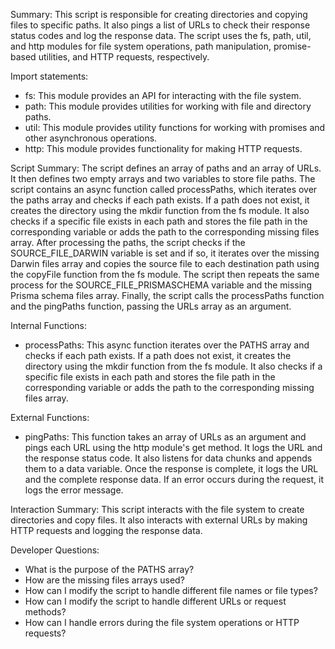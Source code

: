 Summary:
This script is responsible for creating directories and copying files to specific paths. It also pings a list of URLs to check their response status codes and log the response data. The script uses the fs, path, util, and http modules for file system operations, path manipulation, promise-based utilities, and HTTP requests, respectively.

Import statements:
- fs: This module provides an API for interacting with the file system.
- path: This module provides utilities for working with file and directory paths.
- util: This module provides utility functions for working with promises and other asynchronous operations.
- http: This module provides functionality for making HTTP requests.

Script Summary:
The script defines an array of paths and an array of URLs. It then defines two empty arrays and two variables to store file paths. The script contains an async function called processPaths, which iterates over the paths array and checks if each path exists. If a path does not exist, it creates the directory using the mkdir function from the fs module. It also checks if a specific file exists in each path and stores the file path in the corresponding variable or adds the path to the corresponding missing files array. After processing the paths, the script checks if the SOURCE_FILE_DARWIN variable is set and if so, it iterates over the missing Darwin files array and copies the source file to each destination path using the copyFile function from the fs module. The script then repeats the same process for the SOURCE_FILE_PRISMASCHEMA variable and the missing Prisma schema files array. Finally, the script calls the processPaths function and the pingPaths function, passing the URLs array as an argument.

Internal Functions:
- processPaths: This async function iterates over the PATHS array and checks if each path exists. If a path does not exist, it creates the directory using the mkdir function from the fs module. It also checks if a specific file exists in each path and stores the file path in the corresponding variable or adds the path to the corresponding missing files array.

External Functions:
- pingPaths: This function takes an array of URLs as an argument and pings each URL using the http module's get method. It logs the URL and the response status code. It also listens for data chunks and appends them to a data variable. Once the response is complete, it logs the URL and the complete response data. If an error occurs during the request, it logs the error message.

Interaction Summary:
This script interacts with the file system to create directories and copy files. It also interacts with external URLs by making HTTP requests and logging the response data.

Developer Questions:
- What is the purpose of the PATHS array?
- How are the missing files arrays used?
- How can I modify the script to handle different file names or file types?
- How can I modify the script to handle different URLs or request methods?
- How can I handle errors during the file system operations or HTTP requests?